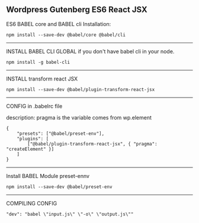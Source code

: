 ## Wordpress Gutenberg ES6 React JSX

ES6 BABEL core and BABEL cli Installation:

``` npm install --save-dev @babel/core @babel/cli ```

---


INSTALL BABEL CLI GLOBAL if you don't have babel cli in your node.

``` npm install -g babel-cli ```

---


INSTALL transform react JSX

``` npm install --save-dev @babel/plugin-transform-react-jsx ```

---


CONFIG in .babelrc file

description: pragma is the variable comes from wp.element


``` 
{
    "presets": ["@babel/preset-env"],
    "plugins": [
        ["@babel/plugin-transform-react-jsx", { "pragma": "createElement" }]
    ]
} 
```

---


Install BABEL Module preset-ennv

``` npm install --save-dev @babel/preset-env ```

---


COMPILING CONFIG

``` "dev": "babel \"input.js\" \"-o\" \"output.js\"" ```
